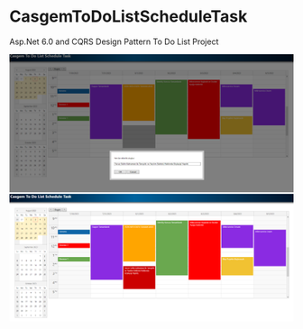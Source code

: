# CasgemToDoListScheduleTask
Asp.Net 6.0 and CQRS Design Pattern To Do List Project

![ToDoListImage1](https://github.com/Archikugu/CasgemToDoListScheduleTask/blob/master/Project/wwwroot/ProjecImages/1.png)
![ToDoListImage2](https://github.com/Archikugu/CasgemToDoListScheduleTask/blob/master/Project/wwwroot/ProjecImages/2.png)

